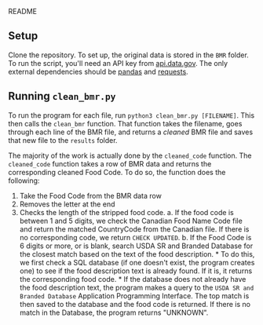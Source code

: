 README

## Setup

Clone the repository. To set up, the original data is stored in the `BMR` folder. To run the script, you'll need an API key from [api.data.gov](https://api.data.gov/). The only external dependencies should be [pandas](pandas.pydata.org) and [requests](http://docs.python-requests.org/en/master/).

## Running `clean_bmr.py`

To run the program for each file, run `python3 clean_bmr.py [FILENAME]`. This then calls the `clean_bmr` function. That function takes the filename, goes through each line of the BMR file, and returns a *cleaned* BMR file and saves that new file to the `results` folder.

The majority of the work is actually done by the `cleaned_code` function. The `cleaned_code` function takes a row of BMR data and returns the corresponding cleaned Food Code. To do so, the function does the following:

1. Take the Food Code from the BMR data row
2. Removes the letter at the end
3. Checks the length of the stripped food code.
    a. If the food code is between 1 and 5 digits, we check the Canadian Food Name Code file and return the matched CountryCode from the Canadian file. If there is no corresponding code, we return `CHECK UPDATED`.
    b. If the Food Code is 6 digits or more, or is blank, search USDA SR and Branded Database for the closest match based on the text of the food description.
        * To do this, we first check a SQL database (if one doesn't exist, the program creates one) to see if the food description text is already found. If it is, it returns the corresponding food code.
        * If the database does not already have the food description text, the program makes a query to the `USDA SR and Branded Database` Application Programming Interface. The top match is then saved to the database and the food code is returned. If there is no match in the Database, the program returns "UNKNOWN".
